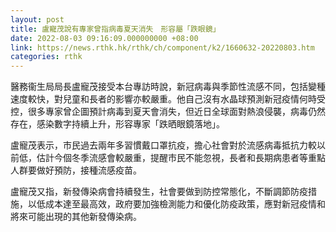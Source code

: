 ```yaml
---
layout: post
title: 盧寵茂說有專家曾指病毒夏天消失　形容屬「跌眼鏡」
date: 2022-08-03 09:16:09.000000000 +08:00
link: https://news.rthk.hk/rthk/ch/component/k2/1660632-20220803.htm
categories: rthk
---
```


醫務衞生局局長盧寵茂接受本台專訪時說，新冠病毒與季節性流感不同，包括變種速度較快，對兒童和長者的影響亦較嚴重。他自己沒有水晶球預測新冠疫情何時受控，很多專家曾企圖預計病毒到夏天會消失，但近日全球面對熱浪侵襲，病毒仍然存在，感染數字持續上升，形容專家「跌晒眼鏡落地」。

盧寵茂表示，市民過去兩年多習慣戴口罩抗疫，擔心社會對於流感病毒抵抗力較以前低，估計今個冬季流感會較嚴重，提醒市民不能忽視，長者和長期病患者等重點人群要做好預防，接種流感疫苗。

盧寵茂又指，新發傳染病會持續發生，社會要做到防控常態化，不斷調節防疫措施，以低成本達至最高效，政府要加強檢測能力和優化防疫政策，應對新冠疫情和將來可能出現的其他新發傳染病。
